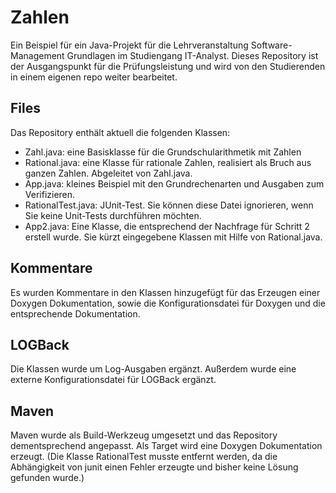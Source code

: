 # Zahlen
Ein Beispiel für ein Java-Projekt für die Lehrveranstaltung 
Software-Management Grundlagen im Studiengang IT-Analyst. 
Dieses Repository ist der Ausgangspunkt für die Prüfungsleistung und 
wird von den Studierenden in einem eigenen repo weiter bearbeitet.

## Files
Das Repository enthält aktuell die folgenden Klassen:
- Zahl.java: eine Basisklasse für die Grundschularithmetik mit Zahlen
- Rational.java: eine Klasse für rationale Zahlen, realisiert als Bruch aus ganzen Zahlen. Abgeleitet von  Zahl.java.
- App.java: kleines Beispiel mit den Grundrechenarten und Ausgaben zum Verifizieren.
- RationalTest.java: JUnit-Test. Sie können diese Datei ignorieren, wenn Sie keine Unit-Tests durchführen möchten.
- App2.java: Eine Klasse, die entsprechend der Nachfrage für Schritt 2 erstell wurde. Sie kürzt eingegebene Klassen mit Hilfe von Rational.java.

## Kommentare
Es wurden Kommentare in den Klassen hinzugefügt für das Erzeugen einer Doxygen Dokumentation, sowie die Konfigurationsdatei für Doxygen und die entsprechende Dokumentation.

## LOGBack
Die Klassen wurde um Log-Ausgaben ergänzt. Außerdem wurde eine externe Konfigurationsdatei für LOGBack ergänzt.

## Maven
Maven wurde als Build-Werkzeug umgesetzt und das Repository dementsprechend angepasst. Als Target wird eine Doxygen Dokumentation erzeugt.
(Die Klasse RationalTest musste entfernt werden, da die Abhängigkeit von junit einen Fehler erzeugte und bisher keine Lösung gefunden wurde.)